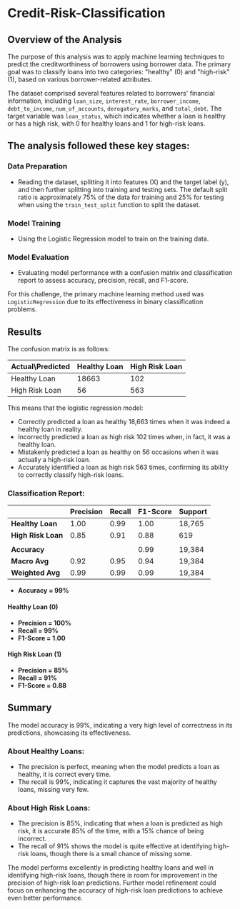# Credit-Risk-Classification

## Overview of the Analysis

The purpose of this analysis was to apply machine learning techniques to predict the creditworthiness of borrowers using borrower data. The primary goal was to classify loans into two categories: "healthy" (0) and "high-risk" (1), based on various borrower-related attributes.

The dataset comprised several features related to borrowers' financial information, including `loan_size`, `interest_rate`, `borrower_income`, `debt_to_income`, `num_of_accounts`, `derogatory_marks`, and `total_debt`. The target variable was `loan_status`, which indicates whether a loan is healthy or has a high risk, with 0 for healthy loans and 1 for high-risk loans.

## The analysis followed these key stages:

### Data Preparation
- Reading the dataset, splitting it into features (X) and the target label (y), and then further splitting into training and testing sets. The default split ratio is approximately 75% of the data for training and 25% for testing when using the `train_test_split` function to split the dataset.

### Model Training
- Using the Logistic Regression model to train on the training data.

### Model Evaluation
- Evaluating model performance with a confusion matrix and classification report to assess accuracy, precision, recall, and F1-score.

For this challenge, the primary machine learning method used was `LogisticRegression` due to its effectiveness in binary classification problems.

## Results

The confusion matrix is as follows:

| Actual\Predicted | Healthy Loan | High Risk Loan |
|------------------|--------------|----------------|
| Healthy Loan     | 18663        | 102            |
| High Risk Loan   | 56           | 563            |





This means that the logistic regression model:
- Correctly predicted a loan as healthy 18,663 times when it was indeed a healthy loan in reality.
- Incorrectly predicted a loan as high risk 102 times when, in fact, it was a healthy loan.
- Mistakenly predicted a loan as healthy on 56 occasions when it was actually a high-risk loan.
- Accurately identified a loan as high risk 563 times, confirming its ability to correctly classify high-risk loans.

### Classification Report:




|                | Precision | Recall | F1-Score | Support |
|----------------|-----------|--------|----------|---------|
| **Healthy Loan**   | 1.00      | 0.99   | 1.00     | 18,765  |
| **High Risk Loan** | 0.85      | 0.91   | 0.88     | 619     |
|                |           |        |          |         |
| **Accuracy**       |           |        | 0.99     | 19,384  |
| **Macro Avg**      | 0.92      | 0.95   | 0.94     | 19,384  |
| **Weighted Avg**   | 0.99      | 0.99   | 0.99     | 19,384  |

- **Accuracy = 99%**

#### Healthy Loan (0)
- **Precision = 100%**
- **Recall = 99%**
- **F1-Score = 1.00**

#### High Risk Loan (1)
- **Precision = 85%**
- **Recall = 91%**
- **F1-Score = 0.88**

## Summary

The model accuracy is 99%, indicating a very high level of correctness in its predictions, showcasing its effectiveness.

### About Healthy Loans:
- The precision is perfect, meaning when the model predicts a loan as healthy, it is correct every time.
- The recall is 99%, indicating it captures the vast majority of healthy loans, missing very few.

### About High Risk Loans:
- The precision is 85%, indicating that when a loan is predicted as high risk, it is accurate 85% of the time, with a 15% chance of being incorrect.
- The recall of 91% shows the model is quite effective at identifying high-risk loans, though there is a small chance of missing some.

The model performs excellently in predicting healthy loans and well in identifying high-risk loans, though there is room for improvement in the precision of high-risk loan predictions. Further model refinement could focus on enhancing the accuracy of high-risk loan predictions to achieve even better performance.
